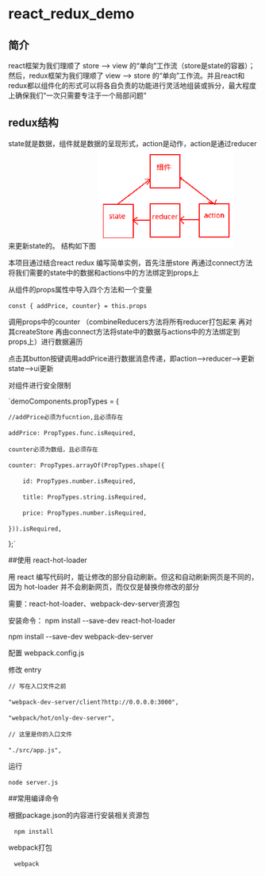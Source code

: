 # react_redux_demo
## 简介

react框架为我们理顺了 store --> view 的“单向”工作流（store是state的容器）；然后，redux框架为我们理顺了 view --> store 的“单向”工作流。并且react和redux都以组件化的形式可以将各自负责的功能进行灵活地组装或拆分，最大程度上确保我们“一次只需要专注于一个局部问题”

## redux结构
state就是数据，组件就是数据的呈现形式，action是动作，action是通过reducer来更新state的。
结构如下图
![Dividers beginning and middle](pic1.png)

本项目通过结合react redux 编写简单实例，首先注册store 再通过connect方法将我们需要的state中的数据和actions中的方法绑定到props上

从组件的props属性中导入四个方法和一个变量

`const { addPrice, counter} = this.props`

调用props中的counter （combineReducers方法将所有reducer打包起来  再对其createStore 再由connect方法将state中的数据与actions中的方法绑定到props上）进行数据遍历

点击其button按键调用addPrice进行数据消息传递，即action-->reducer-->更新state-->ui更新

对组件进行安全限制

`demoComponents.propTypes = {

    //addPrice必须为fucntion,且必须存在
    
    addPrice: PropTypes.func.isRequired,
    
    counter必须为数组，且必须存在
    
    counter: PropTypes.arrayOf(PropTypes.shape({
    
        id: PropTypes.number.isRequired,
        
        title: PropTypes.string.isRequired,
        
        price: PropTypes.number.isRequired,
        
    })).isRequired,
};`



##使用 react-hot-loader

用 react 编写代码时，能让修改的部分自动刷新。但这和自动刷新网页是不同的，因为 hot-loader 并不会刷新网页，而仅仅是替换你修改的部分

需要：react-hot-loader、webpack-dev-server资源包 

安装命令：
   npm install --save-dev react-hot-loader
   
   npm install --save-dev webpack-dev-server
         
配置 webpack.config.js

修改 entry

    // 写在入口文件之前
    
    "webpack-dev-server/client?http://0.0.0.0:3000",
    
    "webpack/hot/only-dev-server",
    
    // 这里是你的入口文件
    
    "./src/app.js",
    
运行

   `node server.js`
   
##常用编译命令

根据package.json的内容进行安装相关资源包
     
    `npm install` 
     
webpack打包
     
    `webpack` 
     
